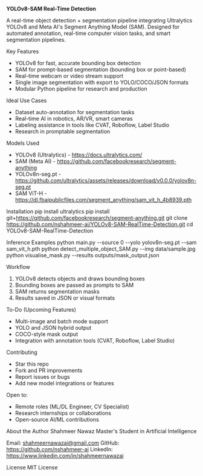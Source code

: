 **YOLOv8-SAM Real-Time Detection**

A real-time object detection + segmentation pipeline integrating Ultralytics YOLOv8 and Meta AI's Segment Anything
Model (SAM). Designed for automated annotation, real-time computer vision tasks, and smart segmentation pipelines.

Key Features
- YOLOv8 for fast, accurate bounding box detection
- SAM for prompt-based segmentation (bounding box or point-based)
- Real-time webcam or video stream support
- Single image segmentation with export to YOLO/COCO/JSON formats
- Modular Python pipeline for research and production

Ideal Use Cases
- Dataset auto-annotation for segmentation tasks
- Real-time AI in robotics, AR/VR, smart cameras
- Labeling assistance in tools like CVAT, Roboflow, Label Studio
- Research in promptable segmentation

  
Models Used
- YOLOv8 (Ultralytics) - https://docs.ultralytics.com/
- SAM (Meta AI) - https://github.com/facebookresearch/segment-anything
- YOLOv8n-seg.pt - https://github.com/ultralytics/assets/releases/download/v0.0.0/yolov8n-seg.pt
- SAM ViT-H - https://dl.fbaipublicfiles.com/segment_anything/sam_vit_h_4b8939.pth

Installation
pip install ultralytics
pip install git+https://github.com/facebookresearch/segment-anything.git
git clone https://github.com/nshahmeer-ai/YOLOv8-SAM-RealTime-Detection.git
cd YOLOv8-SAM-RealTime-Detection


Inference Examples
python main.py --source 0 --yolo yolov8n-seg.pt --sam sam_vit_h.pth
python detect_multiple_object_SAM.py --img data/sample.jpg
python visualise_mask.py --results outputs/mask_output.json

Workflow
1. YOLOv8 detects objects and draws bounding boxes
2. Bounding boxes are passed as prompts to SAM
3. SAM returns segmentation masks
4. Results saved in JSON or visual formats

To-Do (Upcoming Features)
- Multi-image and batch mode support
- YOLO and JSON hybrid output
- COCO-style mask output
- Integration with annotation tools (CVAT, Roboflow, Label Studio)
  
Contributing
- Star this repo
- Fork and PR improvements
- Report issues or bugs
- Add new model integrations or features

Open to:
- Remote roles (ML/DL Engineer, CV Specialist)
- Research internships or collaborations
- Open-source AI/ML contributions
  

About the Author
Shahmeer Nawaz
Master's Student in Artificial Intelligence

Email: shahmeernawazai@gmail.com
GitHub: https://github.com/nshahmeer-ai
LinkedIn: https://www.linkedin.com/in/shahmeernawazai


License
MIT License
